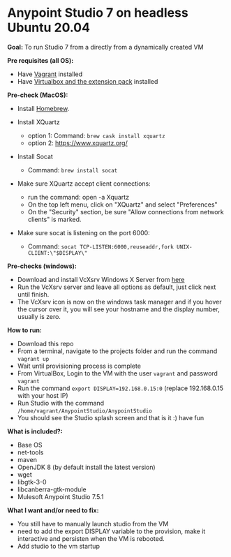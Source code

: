 # Anypoint Studio 7 on headless Ubuntu 20.04

**Goal:**
To run Studio 7 from a directly from a dynamically created VM

**Pre requisites (all OS):**
- Have [Vagrant](https://www.vagrantup.com/downloads.html) installed
- Have [Virtualbox and the extension pack](https://www.virtualbox.org/wiki/Downloads) installed

**Pre-check (MacOS):**
- Install [Homebrew](https://docs.brew.sh/Installation).
- Install XQuartz
	- option 1: Command: `brew cask install xquartz`
	- option 2: https://www.xquartz.org/

- Install Socat
	- Command: `brew install socat`
- Make sure XQuartz accept client connections:
	- run the command: open -a Xquartz
	- On the top left menu, click on "XQuartz" and select "Preferences"
	- On the "Security" section, be sure "Allow connections from network clients" is marked.
- Make sure socat is listening on the port 6000:
	- Command: `socat TCP-LISTEN:6000,reuseaddr,fork UNIX-CLIENT:\"$DISPLAY\"`

**Pre-checks (windows):**
- Download and install VcXsrv Windows X Server from [here](https://sourceforge.net/projects/vcxsrv/)
- Run the VcXsrv server and leave all options as default, just click next until finish.
- The VcXsrv icon is now on the windows task manager and if you hover the cursor over it, you will see your hostname and the display number, usually is zero.

**How to run:**
- Download this repo
- From a terminal, navigate to the projects folder and run the command `vagrant up`
- Wait until provisioning process is complete
- From VirtualBox, Login to the VM with the user `vagrant` and password `vagrant`
- Run the command `export DISPLAY=192.168.0.15:0` (replace 192.168.0.15 with your host IP)
- Run Studio with the command `/home/vagrant/AnypointStudio/AnypointStudio`
- You should see the Studio splash screen and that is it :) have fun

**What is included?:**
- Base OS
- net-tools
- maven
- OpenJDK 8 (by default install the latest version)
- wget
- libgtk-3-0
- libcanberra-gtk-module
- Mulesoft Anypoint Studio 7.5.1

**What I want and/or need to fix:**
- You still have to manually launch studio from the VM
- need to add the export DISPLAY variable to the provision, make it interactive and persisten when the VM is rebooted.
- Add studio to the vm startup
